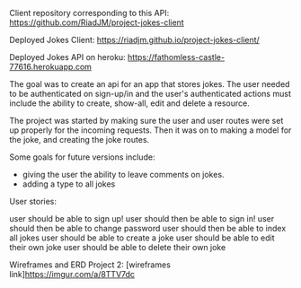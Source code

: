Client repository corresponding to this API: https://github.com/RiadJM/project-jokes-client

Deployed Jokes Client: https://riadjm.github.io/project-jokes-client/

Deployed Jokes API on heroku: https://fathomless-castle-77616.herokuapp.com

The goal was to create an api for an app that stores jokes. The user needed to be authenticated on sign-up/in and the user's authenticated actions must include the ability to create, show-all, edit and delete a resource.

The project was started by making sure the user and user routes were set up properly for the incoming requests. Then it was on to making a model for the joke, and creating the joke routes.

Some goals for future versions include:
- giving the user the ability to leave comments on jokes.
- adding a type to all jokes


User stories:

user should be able to sign up!
user should then be able to sign in!
user should then be able to change password
user should then be able to index all jokes
user should be able to create a joke
user should be able to edit their own joke
user should be able to delete their own joke

Wireframes and ERD Project 2:
[wireframes link]https://imgur.com/a/8TTV7dc
